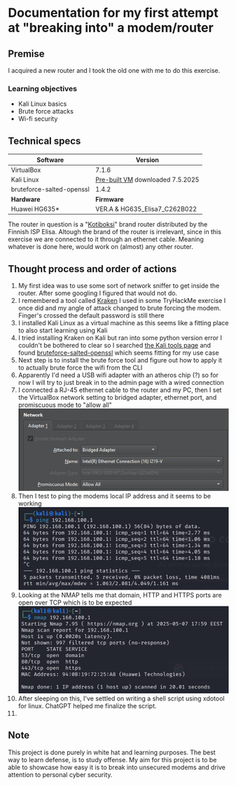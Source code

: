 # Documentation for my first attempt at "breaking into" a modem/router

## Premise

I acquired a new router and I took the old one with me to do this exercise.

### Learning objectives

* Kali Linux basics
* Brute force attacks
* Wi-fi security

## Technical specs

| **Software**              | **Version**  |
|---------------------------|--------------|
| VirtualBox                |   7.1.6      |
| Kali Linux                | [Pre-built VM](https://www.kali.org/get-kali/#kali-virtual-machines) downloaded 7.5.2025 |
| bruteforce-salted-openssl |   1.4.2      |
| **Hardware**              | **Firmware** |
| Huawei HG635*             | VER.A & HG635_Elisa7_C262B022     |

The router in question is a "[Kotiboksi](https://elisa.fi/kauppa/tuote/kotiboksi-hg635?deviceVariant=HG635)" brand router distributed by the Finnish ISP Elisa. Altough the brand of the router is irrelevant, since in this exercise we are connected to it through an ethernet cable. Meaning whatever is done here, would work on (almost) any other router.

## Thought process and order of actions

1. My first idea was to use some sort of network sniffer to get inside the router. After some googling I figured that would not do.
2. I remembered a tool called [Kraken](https://github.com/jasonxtn/Kraken) I used in some TryHackMe exercise I once did and my angle of attack changed to brute forcing the modem. Finger's crossed the default password is still there
3. I installed Kali Linux as a virtual machine as this seems like a fitting place to also start learning using Kali
4. I tried installing Kraken on Kali but ran into some python version error I couldn't be bothered to clear so I searched [the Kali tools page](https://www.kali.org/tools/) and found [bruteforce-salted-openssl](https://www.kali.org/tools/bruteforce-salted-openssl/#bruteforce-salted-openssl-1) which seems fitting for my use case
5. Next step is to install the brute force tool and figure out how to apply it to actually brute force the wifi from the CLI
6. Apparently I'd need a USB wifi adapter with an atheros chip (?) so for now I will try to just break in to the admin page with a wired connection
7. I connected a RJ-45 ethernet cable to the router and my PC, then I set the VirtualBox network setting to bridged adapter, ethernet port, and promiscuous mode to "allow all"  ![network settings](img/networksettings.png)
8. Then I test to ping the modems local IP address and it seems to be working  ![ping](img/pinged.png)
9. Looking at the NMAP tells me that domain, HTTP and HTTPS ports are open over TCP which is to be expected ![nmap](img/nmap.png)
10. After sleeping on this, I've settled on writing a shell script using xdotool for linux. ChatGPT helped me finalize the script.
11.

## Note

This project is done purely in white hat and learning purposes. The best way to learn defense, is to study offense. My aim for this project is to be able to showcase how easy it is to break into unsecured modems and drive attention to personal cyber security.
